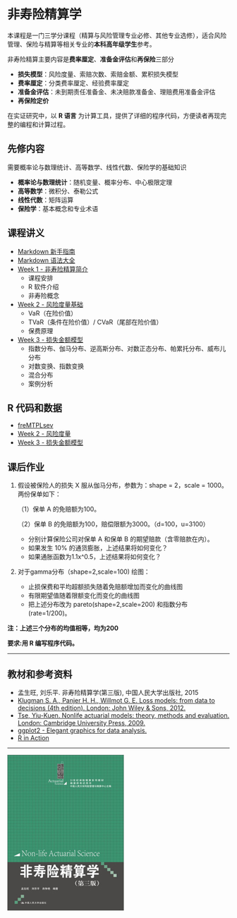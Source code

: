 # 非寿险精算学

本课程是一门三学分课程（精算与风险管理专业必修、其他专业选修），适合风险管理、保险与精算等相关专业的**本科高年级学生**参考。 


非寿险精算主要内容是**费率厘定**、**准备金评估**和**再保险**三部分

- **损失模型**：风险度量、索赔次数、索赔金额、累积损失模型
- **费率厘定**：分类费率厘定、经验费率厘定
- **准备金评估**：未到期责任准备金、未决赔款准备金、理赔费用准备金评估
- **再保险定价**

在实证研究中，以 **R 语言** 为计算工具，提供了详细的程序代码，方便读者再现完整的编程和计算过程。

## 先修内容
需要概率论与数理统计、高等数学、线性代数、保险学的基础知识

- **概率论与数理统计**：随机变量、概率分布、中心极限定理
- **高等数学**：微积分、泰勒公式
- **线性代数**：矩阵运算
- **保险学**：基本概念和专业术语



## 课程讲义
- [Markdown 新手指南](https://www.jianshu.com/p/q81RER)
- [Markdown 语法大全](https://www.appinn.com/markdown/)
- [Week 1 - 非寿险精算简介](https://github.com/lizhengxiao/Non-life-Insurance-Actuarial-Science/blob/master/Lectures/Week%201%20-%20%E9%9D%9E%E5%AF%BF%E9%99%A9%E7%B2%BE%E7%AE%97%E7%AE%80%E4%BB%8B.ppt)
	- 课程安排
	- R 软件介绍
	- 非寿险概念
- [Week 2 - 风险度量基础](https://github.com/lizhengxiao/Non-life-Insurance-Actuarial-Science/blob/master/Lectures/Week%202%20-%20%E9%A3%8E%E9%99%A9%E5%BA%A6%E9%87%8F%E5%9F%BA%E7%A1%80.pptx)
	- VaR（在险价值）
	- TVaR（条件在险价值）/ CVaR（尾部在险价值）
	- 保费原理
- [Week 3 - 损失金额模型](https://github.com/lizhengxiao/Non-life-Insurance-Actuarial-Science/blob/master/Lectures/Week%203%20-%20%E6%8D%9F%E5%A4%B1%E9%87%91%E9%A2%9D%E6%A8%A1%E5%9E%8B.pptx)
	- 指数分布、伽马分布、逆高斯分布、对数正态分布、帕累托分布、威布儿分布
	- 对数变换、指数变换
	- 混合分布
	- 案例分析



## R 代码和数据
- [freMTPLsev]()
-  [Week 2 - 风险度量](https://github.com/lizhengxiao/Non-life-Insurance-Actuarial-Science/blob/master/Codes/1.%20Risk%20Measures.r)
-  [Week 3 - 损失金额模型](https://github.com/lizhengxiao/Non-life-Insurance-Actuarial-Science/blob/master/Codes/2.%20Models%20of%20Claim%20Amount.r)



## 课后作业
1. 假设被保险人的损失 X 服从伽马分布，参数为：shape = 2，scale = 1000。两份保单如下：

	（1）保单 A 的免赔额为100。

	（2）保单 B 的免赔额为100，赔偿限额为3000。（d=100，u=3100）
	- 分别计算保险公司对保单 A 和保单 B 的期望赔款（含零赔款在内）。
	- 如果发生 10% 的通货膨胀，上述结果将如何变化？
	- 如果通胀函数为1.1x^0.5，上述结果将如何变化？
	

2. 对于gamma分布（shape=2,scale=100) 绘图：
	- 止损保费和平均超额损失随着免赔额增加而变化的曲线图
	- 有限期望值随着限额变化而变化的曲线图
	- 把上述分布改为 pareto(shape=2,scale=200) 和指数分布 (rate=1/200)。

**注：上述三个分布的均值相等，均为200**

**要求:用 R 编写程序代码。**



---
## 教材和参考资料
- 孟生旺, 刘乐平. 非寿险精算学(第三版), 中国人民大学出版社, 2015
- [Klugman S. A., Panjer H. H., Willmot G. E. Loss models: from data to decisions (4th edition).  London: John Wiley & Sons, 2012.](https://github.com/lizhengxiao/Non-life-Insurance-Actuarial-Science/blob/master/Reference%20books/Loss%20models%20from%20data%20to%20decisions%20(fourth%20editon)%20-%20Stuart%20A.%20Klugman%20(%E6%95%99%E5%AD%A6%E8%B5%84%E6%96%99).pdf)
- [Tse, Yiu-Kuen. Nonlife actuarial models: theory, methods and evaluation.  London: Cambridge University Press, 2009.](https://github.com/lizhengxiao/Non-life-Insurance-Actuarial-Science/blob/master/Reference%20books/Nonlife%20Actuarial%20Models%20Theory%20Methods%20and%20Evaluation%20(%E6%95%99%E5%AD%A6%E8%B5%84%E6%96%99).pdf)
- [ggplot2 - Elegant graphics for data analysis.](https://github.com/lizhengxiao/Non-life-Insurance-Actuarial-Science/blob/master/Reference%20books/ggplot2%20guide.pdf)
- [R in Action](https://github.com/lizhengxiao/Non-life-Insurance-Actuarial-Science/blob/master/Reference%20books/R%20in%20Action-2010.pdf)

---

 ![](非寿险精算学.png)

